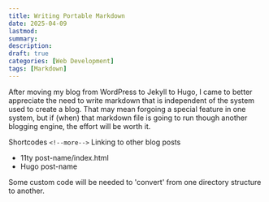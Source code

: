```yaml
---
title: Writing Portable Markdown
date: 2025-04-09
lastmod:
summary:
description:
draft: true
categories: [Web Development]
tags: [Markdown]
---
```


After moving my blog from WordPress to Jekyll to Hugo, I came to better appreciate the need to write markdown that is independent of the system used to create a blog. That may mean forgoing a special feature in one system, but if (when) that markdown file is going to run though another blogging engine, the effort will be worth it.

<!--more-->

Shortcodes
`<!--more-->`
Linking to other blog posts

- 11ty post-name/index.html
- Hugo post-name

Some custom code will be needed to 'convert' from one directory structure to another.
